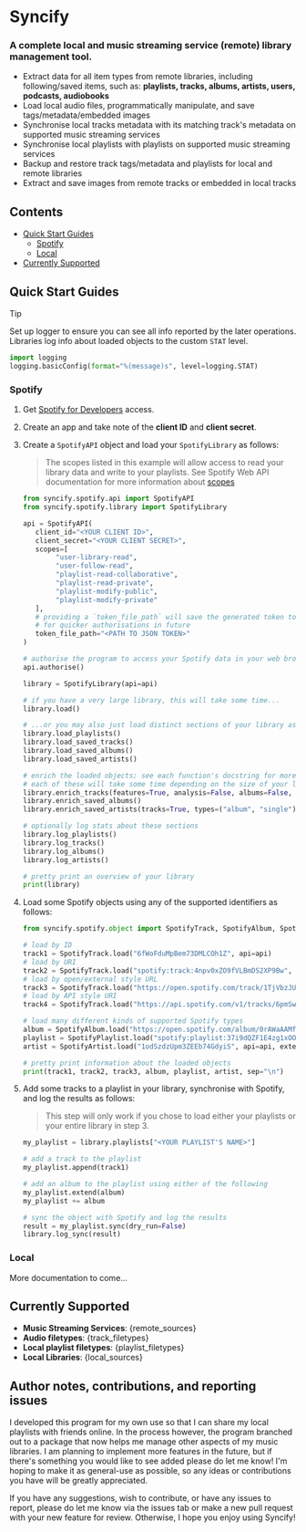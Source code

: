 # Syncify

### A complete local and music streaming service (remote) library management tool.
- Extract data for all item types from remote libraries, including following/saved items, such as:
**playlists, tracks, albums, artists, users, podcasts, audiobooks**
- Load local audio files, programmatically manipulate, and save tags/metadata/embedded images
- Synchronise local tracks metadata with its matching track's metadata on supported music streaming services
- Synchronise local playlists with playlists on supported music streaming services
- Backup and restore track tags/metadata and playlists for local and remote libraries
- Extract and save images from remote tracks or embedded in local tracks

## Contents

* [Quick Start Guides](#quick-start-guides)
  * [Spotify](#quick-start-spotify)
  * [Local](#quick-start-local)
* [Currently Supported](#currenty-supported)

## Quick Start Guides

> [!TIP]
> Set up logger to ensure you can see all info reported by the later operations.
> Libraries log info about loaded objects to the custom `STAT` level.
> ```python
> import logging
> logging.basicConfig(format="%(message)s", level=logging.STAT)
> ```

<a id="quick-start-spotify"></a>
### Spotify

1. Get [Spotify for Developers](https://developer.spotify.com/dashboard/login) access. 
2. Create an app and take note of the **client ID** and **client secret**.
3. Create a `SpotifyAPI` object and load your `SpotifyLibrary` as follows:
   
   > The scopes listed in this example will allow access to read your library data and write to your playlists.
   > See Spotify Web API documentation for more information about [scopes](https://developer.spotify.com/documentation/web-api/concepts/scopes)
    ```python
    from syncify.spotify.api import SpotifyAPI
    from syncify.spotify.library import SpotifyLibrary
    
    api = SpotifyAPI(
       client_id="<YOUR CLIENT ID>",
       client_secret="<YOUR CLIENT SECRET>",
       scopes=[
            "user-library-read",
            "user-follow-read",
            "playlist-read-collaborative",
            "playlist-read-private",
            "playlist-modify-public",
            "playlist-modify-private"
       ],
       # providing a `token_file_path` will save the generated token to your system 
       # for quicker authorisations in future
       token_file_path="<PATH TO JSON TOKEN>"  
    )
   
    # authorise the program to access your Spotify data in your web browser
    api.authorise()
    
    library = SpotifyLibrary(api=api)
   
    # if you have a very large library, this will take some time...
    library.load()
    
    # ...or you may also just load distinct sections of your library as follows
    library.load_playlists()
    library.load_saved_tracks()
    library.load_saved_albums()
    library.load_saved_artists()
   
    # enrich the loaded objects; see each function's docstring for more info on arguments
    # each of these will take some time depending on the size of your library
    library.enrich_tracks(features=True, analysis=False, albums=False, artists=False)
    library.enrich_saved_albums()
    library.enrich_saved_artists(tracks=True, types=("album", "single"))
    
    # optionally log stats about these sections
    library.log_playlists()
    library.log_tracks()
    library.log_albums()
    library.log_artists()
   
    # pretty print an overview of your library
    print(library)
    ```
4. Load some Spotify objects using any of the supported identifiers as follows:
    ```python
    from syncify.spotify.object import SpotifyTrack, SpotifyAlbum, SpotifyPlaylist, SpotifyArtist
    
    # load by ID
    track1 = SpotifyTrack.load("6fWoFduMpBem73DMLCOh1Z", api=api)
    # load by URI
    track2 = SpotifyTrack.load("spotify:track:4npv0xZO9fVLBmDS2XP9Bw", api=api)
    # load by open/external style URL
    track3 = SpotifyTrack.load("https://open.spotify.com/track/1TjVbzJUAuOvas1bL00TiH", api=api)
    # load by API style URI
    track4 = SpotifyTrack.load("https://api.spotify.com/v1/tracks/6pmSweeisgfxxsiLINILdJ", api=api)
    
    # load many different kinds of supported Spotify types
    album = SpotifyAlbum.load("https://open.spotify.com/album/0rAWaAAMfzHzCbYESj4mfx", api=api, extend_tracks=True)
    playlist = SpotifyPlaylist.load("spotify:playlist:37i9dQZF1E4zg1xOOORiP1", api=api, extend_tracks=True)
    artist = SpotifyArtist.load("1odSzdzUpm3ZEEb74GdyiS", api=api, extend_tracks=True) 
    
    # pretty print information about the loaded objects
    print(track1, track2, track3, album, playlist, artist, sep="\n")
    ```
5. Add some tracks to a playlist in your library, synchronise with Spotify, and log the results as follows:
   
   > This step will only work if you chose to load either your playlists or your entire library in step 3.
    ```python   
    my_playlist = library.playlists["<YOUR PLAYLIST'S NAME>"]
    
    # add a track to the playlist
    my_playlist.append(track1)
   
    # add an album to the playlist using either of the following
    my_playlist.extend(album)
    my_playlist += album
    
    # sync the object with Spotify and log the results
    result = my_playlist.sync(dry_run=False)
    library.log_sync(result)
    ```

<a id="quick-start-local"></a>
### Local
More documentation to come...



## Currently Supported

- **Music Streaming Services**: {remote_sources}
- **Audio filetypes**: {track_filetypes}
- **Local playlist filetypes**: {playlist_filetypes}
- **Local Libraries**: {local_sources}


## Author notes, contributions, and reporting issues

I developed this program for my own use so that I can share my local playlists with friends online. 
In the process however, the program branched out to a package that now helps me manage other aspects 
of my music libraries. I am planning to implement more features in the future, but if there's 
something you would like to see added please do let me know! I'm hoping to make it as general-use as 
possible, so any ideas or contributions you have will be greatly appreciated.

If you have any suggestions, wish to contribute, or have any issues to report, please do let me know 
via the issues tab or make a new pull request with your new feature for review. 
Otherwise, I hope you enjoy using Syncify!
